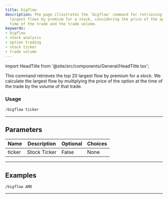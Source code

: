 ```yaml
---
title: bigflow
description: The page illustrates the 'bigflow' command for retrieving the top 20
  largest flows by premium for a stock, considering the price of the option at the
  time of the trade and the trade volume.
keywords:
- bigflow
- stock analysis
- option trading
- stock ticker
- trade volume
---
```


import HeadTitle from '@site/src/components/General/HeadTitle.tsx';

<HeadTitle title="bigflow - Flow - Telegram - Reference | OpenBB Bot Docs" />

This command retrieves the top 20 largest flow by premium for a stock. We calculate the largest flow by multiplying the price of the option at the time of the trade by the volume of that trade.

### Usage

```python wordwrap
/bigflow ticker
```

---

## Parameters

| Name | Description | Optional | Choices |
| ---- | ----------- | -------- | ------- |
| ticker | Stock Ticker | False | None |


---

## Examples

```
/bigflow AMD
```
---

